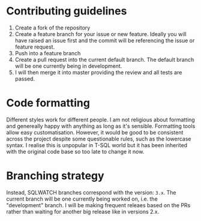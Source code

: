 # Contributing guidelines

1. Create a fork of the repository
1. Create a feature branch for your issue or new feature. Ideally you will have raised an issue first and the commit will be referencing the issue or feature request.
1. Push into a feature branch
1. Create a pull request into the current default branch. The default branch will be one currently being in development.
1. I will then merge it into master providing the review and all tests are passed.

# Code formatting
Different styles work for different people. I am not religious about formatting and genereally happy with anything as long as it's sensible. Formatting tools allow easy customatisation. However, it would be good to be consistent across the project despite some questionable rules, such as the lowercase syntax. I realise this is unpopular in T-SQL world but it has been inherited with the original code base so too late to change it now.

# Branching strategy
Instead, SQLWATCH branches correspond with the version: `3.x`. The current branch will be one currently being worked on, i.e. the "development" branch. I will be making frequent releaes based on the PRs rather than waiting for another big release like in versions 2.x. 
